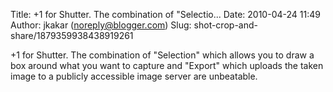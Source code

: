 Title: +1 for Shutter.  The combination of &quot;Selectio...
Date: 2010-04-24 11:49
Author: jkakar (noreply@blogger.com)
Slug: shot-crop-and-share/1879359938438919261

+1 for Shutter. The combination of "Selection" which allows you to draw
a box around what you want to capture and "Export" which uploads the
taken image to a publicly accessible image server are unbeatable.

